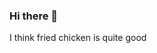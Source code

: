 ### Hi there 👋
I think fried chicken is quite good

<!--
Hullo!
I am a new developer looking for fun projects. 
-->
